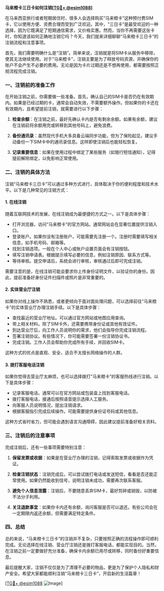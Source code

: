 **马来橙卡三日卡如何注销[[TG💪+ @esim1088](https://t.me/s/esim1088)]**

在马来西亚旅行或者短期居住时，很多人会选择购买“马来橙卡”这种预付费SIM卡，它以使用方便、资费合理而受到广泛欢迎。其中，“三日卡”是最受欢迎的一种选择，因为它既满足了短期通信需求，又价格实惠。然而，当你不再需要这张卡时，你知道该如何正确地注销它吗？今天，我们就来详细聊聊“马来橙卡三日卡”的注销流程和注意事项。

首先，我们需要明确什么是“注销”。简单来说，注销就是将SIM卡从服务中移除，使其无法继续使用。对于“马来橙卡”，注销主要是为了释放号码资源，并确保你的账户不会产生不必要的费用。无论是因为卡片过期还是不想再使用，都需要按照正规流程完成注销。

### 一、注销前的准备工作

在开始注销之前，你需要做一些准备。首先，确认自己的SIM卡是否仍在有效期内。如果是已经过期的卡，通常会自动失效，不需要额外操作。但如果你的卡还在有效期内，且希望提前注销，就需要进行以下步骤：

1. **检查余额**：在注销之前，最好先确认卡内是否有剩余余额。如果有余额，建议在注销前将余额用完或转移到其他号码上，避免浪费。
   
2. **备份通讯录**：虽然现代手机大多具备云端同步功能，但为了保险起见，建议手动备份一下SIM卡中的通讯录信息。这样即使注销后也能轻松恢复。

3. **记录重要信息**：如果在使用过程中绑定了某些服务（如银行短信通知），记得提前解除绑定，以免影响正常使用。

### 二、注销的具体方法

注销“马来橙卡三日卡”可以通过多种方式进行，具体取决于你的便利程度和技术水平。以下是几种常见的注销方式：

#### 1. 在线注销

随着互联网技术的发展，在线注销成为最便捷的方式之一。以下是具体步骤：

- 打开浏览器，访问“马来橙卡”的官方网站。通常网站会在显著位置提供注销入口。
- 登录账户。如果你没有注册账户，可能需要先注册一个。注册时需要填写相关信息，如手机号码、邮箱等。
- 找到注销选项。一般在个人中心或账户设置页面会有注销按钮。
- 填写注销申请表。根据提示填写必要的信息，例如注销原因、联系方式等。
- 等待审核。提交申请后，系统会进行审核，审核通过后即可完成注销。

需要注意的是，在线注销可能会要求你上传身份证明文件，以验证你的身份。因此，提前准备好身份证件扫描件或照片是非常重要的。

#### 2. 实体营业厅注销

如果你对线上操作不熟悉，或者更倾向于面对面处理问题，可以选择前往“马来橙卡”的实体营业厅办理注销手续。以下是具体步骤：

- 查找最近的营业厅地址。可以通过官方网站或地图应用查询。
- 带上相关材料。除了SIM卡外，还需要携带身份证或其他有效证件。
- 到达营业厅后，向工作人员说明你的需求，他们会指导你完成注销流程。
- 签署注销协议。有些情况下，你可能需要签署一份注销协议书。
- 完成注销。工作人员会帮助你完成所有手续，并回收SIM卡。

这种方式的优点是直观、安全，适合不太擅长网络操作的人群。

#### 3. 拨打客服电话注销

如果你觉得去营业厅太麻烦，也可以选择拨打“马来橙卡”的客服热线进行注销。以下是具体步骤：

- 记录客服电话。通常可以在官方网站或包装盒上找到客服电话。
- 拨打客服电话，接通后按照语音提示选择人工服务。
- 向客服人员说明情况，提出注销请求。
- 根据客服指引完成后续操作。可能需要提供身份证号码或其他信息。

这种方式省时省力，但可能会遇到语言沟通障碍，因此建议提前准备好相关资料。

### 三、注销后的注意事项

完成注销后，还有一些事项需要特别注意：

1. **保留发票或收据**：如果是在营业厅办理的注销，记得索取发票或收据作为凭证。

2. **检查注销状态**：注销完成后，可以尝试拨打电话或发送短信，看看是否还能正常使用。如果仍然能收到信号，说明注销未成功，需要再次联系客服。

3. **避免个人信息泄露**：注销后，不要随意丢弃SIM卡，最好剪碎或销毁，以防被不法分子利用。

4. **关注退款事宜**：如果你卡内还有余额，询问客服是否可以退还。有些公司会在一定期限内返还余额，但需要满足特定条件。

### 四、总结

总的来说，“马来橙卡三日卡”的注销并不复杂，只要按照正确的流程操作即可顺利完成。无论选择在线注销、营业厅注销还是拨打客服电话，都能实现目的。当然，在注销之前一定要做好充分准备，确保卡内余额已用尽或转移，同时备份好重要信息。

最后提醒大家，注销不仅仅是为了清理不必要的物品，更是为了保护个人隐私和财产安全。希望大家都能顺利注销“马来橙卡三日卡”，开启新的生活篇章！

[[TG💪+ @esim1088](https://t.me/s/esim1088) ![Image](https://i.postimg.cc/4NQfJmqS/Snipaste-2025-05-13-00-14-12.png)]